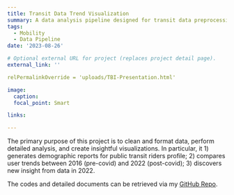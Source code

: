 ```yaml
---
title: Transit Data Trend Visualization
summary: A data analysis pipeline designed for transit data preprocessing, analysis, and visualization.
tags:
  - Mobility
  - Data Pipeline
date: '2023-08-26'

# Optional external URL for project (replaces project detail page).
external_link: ''

relPermalinkOverride = 'uploads/TBI-Presentation.html'

image:
  caption:
  focal_point: Smart

links:

---
```

The primary purpose of this project is to clean and format data, perform detailed analysis, and create insightful visualizations. In particular, it 1) generates demographic reports for public transit riders profile; 2) compares user trends between 2016 (pre-covid) and 2022 (post-covid); 3) discovers new insight from data in 2022.

The codes and detailed documents can be retrieved via my [GitHub Repo](https://github.com/YaxuanSeanZhang/Transit-Data-Preliminary).
